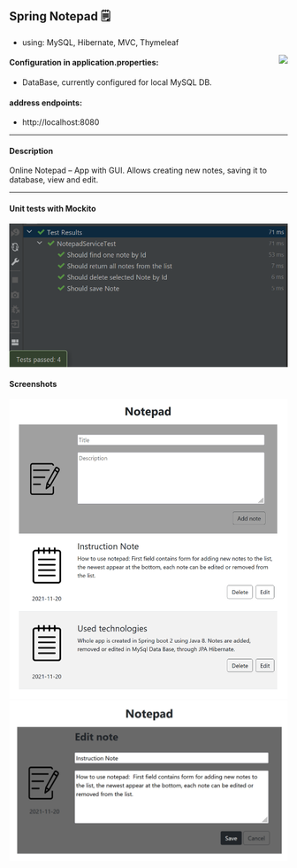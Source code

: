 ## Spring Notepad :spiral_notepad:
- using: MySQL, Hibernate, MVC, Thymeleaf
<img align="right" src="https://badges.pufler.dev/visits/Rafal-Stefanski/Spring-Notepad">

#### Configuration in application.properties:
- DataBase, currently configured for local MySQL DB.

#### address endpoints: 
- http://localhost:8080

***
#### Description
Online Notepad – App with GUI. Allows creating new notes, saving it to database, view and edit.
***
#### Unit tests with Mockito
![screen shot](https://github.com/Rafal-Stefanski/Spring-Notepad/blob/master/src/main/resources/static/screenshot_test_01.png)

#### Screenshots
![screen shot](https://github.com/Rafal-Stefanski/Spring-Notepad/blob/master/src/main/resources/static/screenshot_01.png)
![screen shot](https://github.com/Rafal-Stefanski/Spring-Notepad/blob/master/src/main/resources/static/screenshot_02.png)
